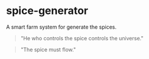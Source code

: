 # spice-generator
A smart farm system for generate the spices. 

> "He who controls the spice controls the universe."  

> "The spice must flow."  
